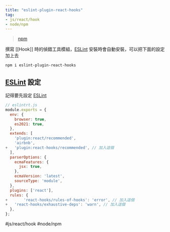 ```yaml
---
title: "eslint-plugin-react-hooks"
tag: 
- js/react/hook
- node/npm
---
```

>[npm](https://www.npmjs.com/package/eslint-plugin-react-hooks)

撰寫 [[Hook]] 時的偵錯工具模組，[ESLint](JavaScript/Debug/ESLint.md) 安裝時會自動安裝，可以把下面的設定加上去
```shell
npm i eslint-plugin-react-hooks
```
## [ESLint](JavaScript/Debug/ESLint.md) 設定
記得要先設定 [ESLint](JavaScript/Debug/ESLint.md)
```js
// eslintrt.js
module.exports = {
  env: {
    browser: true,
    es2021: true,
  },
  extends: [
    'plugin:react/recommended',
    'airbnb',
+   'plugin:react-hooks/recommended', // 加入這個
  ],
  parserOptions: {
    ecmaFeatures: {
      jsx: true,
    },
    ecmaVersion: 'latest',
    sourceType: 'module',
  },
  plugins: ['react'],
  rules: {
+		'react-hooks/rules-of-hooks': 'error', // 加入這個
+   'react-hooks/exhaustive-deps': 'warn', // 加入這個
  },
};

```

#js/react/hook #node/npm